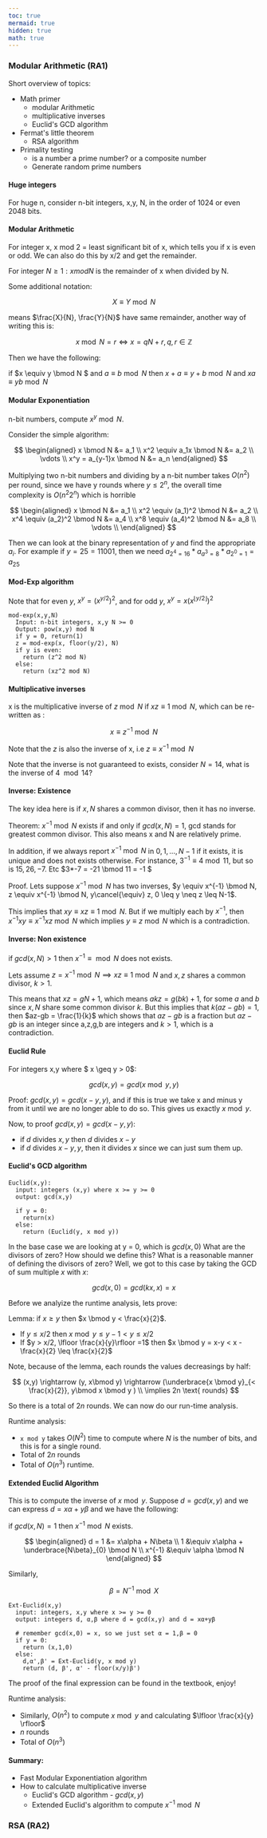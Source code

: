 ```yaml
---
toc: true
mermaid: true
hidden: true
math: true
---
```



### Modular Arithmetic (RA1)

Short overview of topics:

* Math primer 
  * modular Arithmetic
  * multiplicative inverses
  * Euclid's GCD algorithm
* Fermat's little theorem 
  * RSA algorithm
* Primality testing
  * is a number a prime number? or a composite number
  * Generate random prime numbers

#### Huge integers

For huge n, consider n-bit integers, x,y, N, in the order of 1024 or even 2048 bits. 

#### Modular Arithmetic

For integer x, x mod 2 = least significant bit of x, which tells you if x is even or odd. We can also do this by x/2 and get the remainder.

For integer $N \geq 1: x mod N$ is the remainder of x when divided by N.

Some additional notation:

$$
X \equiv Y \bmod N
$$

means $\frac{X}{N}, \frac{Y}{N}$ have same remainder, another way of writing this is:

$$
x \bmod N = r \iff x = qN + r, q,r \in \mathbb{Z}
$$

Then we have the following:

if $x \equiv y \bmod N $ and $a \equiv b \bmod N$ then $x+a \equiv y+b \bmod N$ and $xa \equiv yb \bmod N$

#### Modular Exponentiation

n-bit numbers, compute $x^y \bmod N$.

Consider the simple algorithm:

$$
\begin{aligned}
x \bmod N &= a_1 \\
x^2 \equiv a_1x \bmod N &= a_2 \\
\vdots \\
x^y = a_{y-1}x \bmod N &= a_n
\end{aligned}
$$

Multiplying two n-bit numbers and dividing by a n-bit number takes $O(n^2)$ per round, since we have y rounds where $y \leq 2^n$, the overall time complexity is $O(n^2 2^n)$ which is horrible

$$
\begin{aligned}
x \bmod N &= a_1 \\
x^2 \equiv (a_1)^2 \bmod N &= a_2 \\
x^4 \equiv (a_2)^2 \bmod N &= a_4 \\
x^8 \equiv (a_4)^2 \bmod N &= a_8 \\
\vdots \\
\end{aligned}
$$

Then we can look at the binary representation of $y$ and find the appropriate $a_i$. For example if $y=25 = 11001$, then we need $a_{2^4=16} \ast a_{a^3 = 8} \ast a_{2^0=1} = a_{25}$

#### Mod-Exp algorithm

Note that for even $y$, $x^y = (x^{y/2})^2$, and for odd $y$, $x^y = x(x^{\lfloor y/2 \rfloor})^2$

```
mod-exp(x,y,N)
  Input: n-bit integers, x,y N >= 0
  Output: pow(x,y) mod N
  if y = 0, return(1)
  z = mod-exp(x, floor(y/2), N)
  if y is even:
    return (z^2 mod N)
  else:
    return (xz^2 mod N)
```

#### Multiplicative inverses

x is the multiplicative inverse of $z \bmod N$ if $xz \equiv 1 \bmod N$, which can be re-written as :

$$
x \equiv z^{-1} \bmod N
$$

Note that the $z$ is also the inverse of x, i.e $z \equiv x^{-1} \bmod N$

Note that the inverse is not guaranteed to exists, consider $N=14$, what is the inverse of $4 \mod 14$?

#### Inverse: Existence

The key idea here is if $x,N$ shares a common divisor, then it has no inverse.

Theorem: $x^{-1} \bmod N$ exists if and only if $gcd(x,N)=1$, gcd stands for greatest common divisor. This also means x and N are relatively prime.

In addition, if we always report $x^{-1} \bmod N$ in $0,1,...,N-1$ if it exists, it is unique and does not exists otherwise. For instance, $3^{-1} \equiv 4 \bmod 11$, but so is $15,26,-7$. Etc $3*-7 = -21 \bmod 11 = -1 $

Proof. Lets suppose $x^{-1} \bmod N$ has two inverses, $y \equiv x^{-1} \bmod N, z \equiv x^{-1} \bmod N, y\cancel{\equiv} z, 0 \leq y \neq z \leq N-1$.

This implies that $xy \equiv xz \equiv 1 \bmod N$. But if we multiply each by $x^{-1}$, then $x^{-1}xy \equiv x^{-1}xz \bmod N$ which implies $y \equiv z \bmod N$ which is a contradiction.

#### Inverse: Non existence 

if $gcd(x,N) > 1$ then $x^{-1} \equiv \bmod N$ does not exists. 

Lets assume $z = x^{-1} \bmod N \implies xz \equiv 1 \bmod N$ and $x,z$ shares a common divisor, $k > 1$.

This means that $xz = gN+1$,  which means $akz = g(bk)+1$, for some $a$ and $b$ since $x,N$ share some common divisor $k$. But this implies that $k(az-gb) = 1$, then $az-gb = \frac{1}{k}$  which shows that $az-gb$ is a fraction but $az-gb$ is an integer since a,z,g,b are integers and $k >1$, which is a contradiction. 

#### Euclid Rule

For integers x,y where $ x \geq y > 0$:

$$
gcd(x,y) = gcd(x \bmod y ,y)
$$

Proof: $gcd(x,y) = gcd(x-y,y)$, and if this is true we take x and minus y from it until we are no longer able to do so. This gives us exactly $x \bmod y$. 

Now, to proof $gcd(x,y) = gcd(x-y,y)$:
* if $d$ divides $x,y$ then $d$ divides $x-y$ 
* if $d$ divides $x-y, y$, then it divides $x$ since we can just sum them up.

#### Euclid's GCD algorithm

```
Euclid(x,y):
  input: integers (x,y) where x >= y >= 0
  output: gcd(x,y)

  if y = 0:
    return(x)
  else:
    return (Euclid(y, x mod y))
```

In the base case we are looking at y = 0, which is $gcd(x,0)$ What are the divisors of zero? How should we define this? What is a reasonable manner of defining the divisors of zero? Well, we got to this case by taking the GCD of sum multiple $x$ with $x$: 

$$
gcd(x,0) = gcd(kx, x) = x
$$

Before we analyize the runtime analysis, lets prove:

Lemma: if $x \geq y$ then $x \bmod y < \frac{x}{2}$.

* If $y \leq x/2$ then $x \bmod y \leq y-1 < y \leq x/2$
* If $y > x/2, \lfloor \frac{x}{y}\rfloor =1$ then $x \bmod y = x-y < x - \frac{x}{2} \leq \frac{x}{2}$
 


Note, because of the lemma, each rounds the values decreasings by half:

$$
(x,y) \rightarrow (y, x\bmod y) \rightarrow (\underbrace{x \bmod y}_{< \frac{x}{2}}, y\bmod x \bmod y ) \\
\implies 2n \text{ rounds}
$$

So there is a total of $2n$ rounds. We can now do our run-time analysis. 

Runtime analysis:

* `x mod y` takes $O(N^2)$ time to compute where $N$ is the number of bits, and this is for a single round.
* Total of $2n$ rounds
* Total of $O(n^3)$ runtime. 

#### Extended Euclid Algorithm

This is to compute the inverse of $x \bmod y$. Suppose $d = gcd(x,y)$ and we can express $d=x\alpha+y\beta$ and we have the following:

if $gcd(x,N) =1$ then $x^{-1} \bmod N$ exists. 

$$
\begin{aligned}
d = 1 &= x\alpha + N\beta \\
1 &\equiv x\alpha + \underbrace{N\beta}_{0} \bmod N \\
x^{-1} &\equiv \alpha \bmod N
\end{aligned}
$$

Similarly, 

$$
\beta = N^{-1} \bmod X
$$

```
Ext-Euclid(x,y)
  input: integers, x,y where x >= y >= 0
  output: integers d, α,β where d = gcd(x,y) and d = xα+yβ

  # remember gcd(x,0) = x, so we just set α = 1,β = 0
  if y = 0:
    return (x,1,0)
  else:
    d,α',β' = Ext-Euclid(y, x mod y)
    return (d, β', α' - floor(x/y)β')
```

The proof of the final expression can be found in the textbook, enjoy!

Runtime analysis:

* Similarly, $O(n^2)$ to compute $x \bmod y$ and calculating $\lfloor \frac{x}{y} \rfloor$
* $n$ rounds
* Total of $O(n^3)$


#### Summary:

* Fast Modular Exponentiation algorithm
* How to calculate multiplicative inverse
  * Euclid's GCD algorithm - $gcd(x,y)$
  * Extended Euclid's algorithm to compute $x^{-1} \bmod N$

### RSA (RA2)




<!-- {% include embed/youtube.html id='10oQMHadGos' %} -->